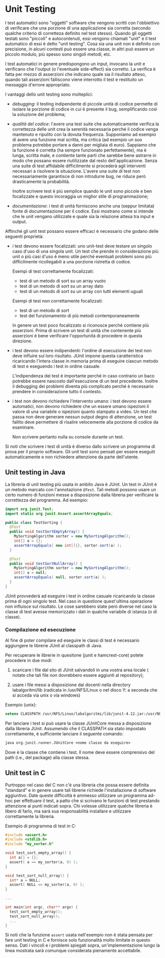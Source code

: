 # Unit Testing

I test automatici sono "oggetti" software che vengono scritti con l'obbiettivo
di verificare che una porzione di una applicazione sia corretta (secondo qualche
criterio di corretteza definito nel test stesso). Quando gli oggetti testati
sono "piccoli" e autocontenuti, essi vengono chiamati "unit" e il test automatico
di essi è detto "unit testing". Cosa sia una unit non è definito con precisione,
in alcuni contesti può essere una classe, in altri può essere un piccolo modulo,
più spesso sono singoli metodi, etc.

I test automatici in genere predispongono un input, invocano la unit e
verificano che l'output (o l'eventuale side-effect) sia corretto. La verifica
è fatta per mezzo di asserzioni che indicano quale sia il risultato atteso,
quando tali asserzioni falliscono viene interrotto il test e restituito un
messaggio d'errore appropriato.

I vantaggi dello unit testing sono molteplici:

- *debugging*: il testing indipendente di piccole unità di
  codice permette di isolare la porzione di codice in cui è presente il bug,
  semplificando così la soluzione del problema;

- *qualità del codice*: l'avere una test suite che automaticamente verifica la
  correttezza delle unit crea la serenità necessaria perché il codice venga
  mantenuto e ripulito con la dovuta frequenza. Supponiamo ad esempio di avere
  una funzione mal scritta, ma critica (ad esempio un suo problema potrebbe
  portare a danni per migliaia di euro). Sappiamo che la funzione è corretta (ha
  sempre funzionato perfettamente), ma è lunga, scritta male, e contiente tante
  parti che sarebbe bene astrarre in modo che possano essere riutilizzate dal
  resto dell'applicazione. Senza una suite di test affidabile difficilmente si
  procederà agli interventi necessari a risolvere la situazione. L'avere una
  suite di test non necessariamente garantisce di non introdurre bug, ne riduce
  però drasticamente la probabilità.

  Inoltre scrivere test è più semplice quando le unit sono piccole e ben
  focalizzate e questo incoraggia un miglior stile di programmazione;

- *documentazione*: i test di unità forniscono anche una (seppur limitata) fonte
  di documentazione per il codice. Essi mostrano come si intende che le unit
  vengano utilizzate e quale sia la relazione attesa tra input e output.

Affinché gli unit test possano essere efficaci è necessario che godano delle
seguenti proprietà:

- i test devono essere focalizzati: uno unit-test deve testare un singolo caso
  d'uso di una singola unit. Un test che prende in considerazione più unit o più
  casi d'uso è meno utile perché eventuali problemi sono più difficilmente
  ricollegabili a una porzione ristretta di codice.

  Esempi di test correttamente focalizzati:
    - test di un metodo di sort su un array vuoto
    - test di un metodo di sort su un array dato
    - test di un metodo di sort su un array con tutti elementi uguali

  Esempi di test non correttamente focalizzati:
    - test di un metodo di sort
    - test del funzionamento di più metodi contemporaneamente

  In genere un test poco focalizzato si riconosce perché contiene più asserzioni.
  Prima di scrivere un test di  unità che contenente più asserzioni è bene
  verificare l'opportunità di procedere in questa direzione.

- i test devono essere indipendenti: l'ordine di esecuzione dei test non deve
  influire sul loro risultato. JUnit impone questa caratteristica ricaricando
  l'intera classe in memoria prima di eseguire ciascun metodo di test e eseguendo
  i test in ordine casuale.

  L'indipendenza dei test è importante perché in caso contrario un baco potrebbe
  essere nascosto dall'esecuzione di un test precedente. Inoltre il debugging
  dei problemi diventa più complicato perché è necessario prendere in
  considerazione tutto il contesto.

- i test non devono richiedere l'intervento umano: i test devono essere automatici,
  non devono richiedere che un essere umano ispezioni il valore di una variabile
  o ispezioni quanto stampato a video. Un test che passa non deve generare nessun
  output degno di attenzione, un test fallito deve permettere di risalire
  velocemente alla porzione di codice da esaminare.

  Non scrivere pertanto nulla su console durante un test.

Si noti che scrivere i test di unità è diverso dallo scrivere un programma di
prova per il proprio software. Gli unit test sono pensati per essere eseguiti
automaticamente e non richiedere attenzione da parte dell'utente.

## Unit testing in Java

La libreria di unit testing più usata in ambito Java è JUnit. Un test in JUnit
è un metodo marcato con l'annotazione ```@Test```. Tali metodi possono usare
un certo numero di funzioni messe a disposizione dalla libreria per verificare
la correttezza del programma. Ad esempio:

```Java
import org.junit.Test;
import static org.junit.Assert.assertArrayEquals;

public class TestSorting {
  @Test
  public void testSortEmptyArray() {
    MySortingAlgorithm sorter = new MySortingAlgorithm();
    int[] a = {};
    assertArrayEquals( new int[]{}, sorter.sort(a) );
  }

  @Test
  public void testSortNullArray() {
    MySortingAlgorithm sorter = new MySortingAlgorithm();
    int[] a = null;
    assertArrayEquals( null, sorter.sort(a) );
  }
}
```

JUnit provvederà ad eseguire i test in ordine casuale ricaricando la classe
prima di ogni singolo test. Nel caso in questione quest'ultima operazione non
influisce sul risultato. Le cose sarebbero state però diverse nel caso la classe
di test avesse memorizzato i dati in qualche variabile di istanza (o di classe).

### Compilazione ed esecuzione

Al fine di poter compilare ed eseguire le classi di test è necessario aggiungere
le librerie JUnit al classpath di Java.

Per recuperare le librerie in quesitone (junit e hamcrest-core) potete procedere
in due modi:

1) scaricare i file dal sito di JUnit salvandoli in una vostra area locale (
  notate che tali file *non* dovrebbero essere aggiunti al repository);

2) usare i file messi a disposizione dai docenti nella directory labalgoritmi/lib
(radicata in /usr/NFS/Linux o nel disco Y: a seconda che si acceda via unix o
via windows)

Esempio (unix):

```csh
setenv CLASSPATH /usr/NFS/Linux/labalgoritmi/lib/junit-4.12.jar:/usr/NFS/Linux/labalgoritmi/lib/hamcrest-core-1.3.jar:.
```

Per lanciare i test si può usare la classe JUnitCore messa a disposizione dalla
libreria JUnit. Assumendo che il CLASSPATH sia stato impostato correttamente,
è sufficiente lanciare il seguente comando:

```csh
java org.junit.runner.JUnitCore <nome classe da eseguire>
```

Dove <nome classe da eseguire> è la classe che contiene i test. Il nome deve
essere comprensivo del path (i.e., del package) alla classe stessa.

## Unit test in C

Purtroppo nel caso del C non c'è una libreria che possa essere definita
"standard" e in genere usare tali librerie richiede l'installazione di software
aggiuntivo. Date queste difficoltà è ammesso utilizzare un programma ad-hoc per
effettuare il test, a patto che si scrivano le funzioni di test prestando
attenzione ai punti indicati sopra. Chi volesse utilizzare qualche libreria è
libero di farlo, ma sarà sua responsabilità installare e utilizzare
correttamente la libreria.

Esempio di programma di test in C:

```C
#include <assert.h>
#include <stdlib.h>
#include "my_sorter.h"

void test_sort_empty_array() {
  int a[] = {};
  assert( a == my_sorter(a, 0) );
}

void test_sort_null_array() {
  int* a = NULL;
  assert( NULL == my_sorter(a, 0) );
}

...

int main(int argc, char** argv) {
  test_sort_empty_array();
  test_sort_null_array();
  ...
}

```

Si noti che la funzione ```assert``` usata nell'esempio non è stata pensata per
fare unit testing in C e fornisce solo funzionalità molto limitate in questo
senso. Dati i vincoli e i problemi spiegati sopra, un'implementazione lungo
la linea mostrata sarà comunque considerata pienamente accettabile.
